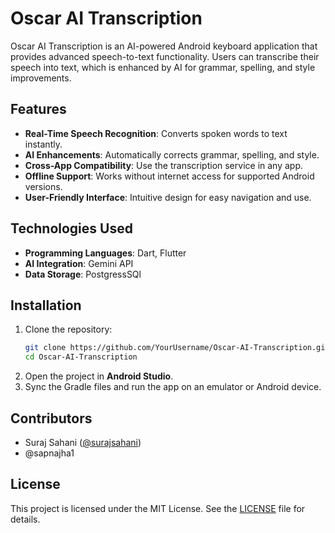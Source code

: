 # Oscar AI Transcription

Oscar AI Transcription is an AI-powered Android keyboard application that provides advanced speech-to-text functionality. Users can transcribe their speech into text, which is enhanced by AI for grammar, spelling, and style improvements.

## Features

- **Real-Time Speech Recognition**: Converts spoken words to text instantly.
- **AI Enhancements**: Automatically corrects grammar, spelling, and style.
- **Cross-App Compatibility**: Use the transcription service in any app.
- **Offline Support**: Works without internet access for supported Android versions.
- **User-Friendly Interface**: Intuitive design for easy navigation and use.

## Technologies Used

- **Programming Languages**: Dart, Flutter
- **AI Integration**: Gemini API
- **Data Storage**: PostgressSQl

## Installation

1. Clone the repository:
    ```bash
    git clone https://github.com/YourUsername/Oscar-AI-Transcription.git
    cd Oscar-AI-Transcription
    ```
2. Open the project in **Android Studio**.
3. Sync the Gradle files and run the app on an emulator or Android device.

## Contributors

- Suraj Sahani ([@surajsahani](https://github.com/surajsahani))
- @sapnajha1


## License

This project is licensed under the MIT License. See the [LICENSE](LICENSE) file for details.
